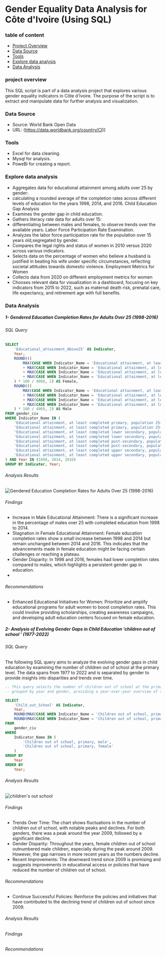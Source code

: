 # Gender Equality Data Analysis for Côte d'Ivoire (Using SQL)

### table of content 
- [Project Overview](#project-overview)
- [Data Source](#data-source)
- [Tools](#tools)
- [Explore data analysis](#explore-data-analysis)
- [Data Analysis](#data-analysis)

### project overview
This SQL script is part of a data analysis project that explores various gender equality indicators in Côte d'Ivoire. The purpose of the script is to extract and manipulate data for further analysis and visualization.

### Data Source
- Source: World Bank Open Data
- URL: (https://data.worldbank.org/country/CI)]

### Tools
- Excel for data cleaning.
- Mysql for analysis.
- PoweBi for creating a report.

### Explore data analysis
- Aggregates data for educational attainment among adults over 25 by gender:
 - calculating a rounded average of the completion rates across different levels of education for the years 1998, 2014, and 2016.
Child Education Gap Analysis
- Examines the gender gap in child education.
- Gathers literacy rate data for adults over 15:
 - differentiating between males and females, to observe trends over the available years.
Labor Force Participation Rate Examination.
- Analyzes the labor force participation rate for the population over 15 years old,segregated by gender.
- Compares the legal rights and status of women in 2010 versus 2020 across various indicators.
- Selects data on the percentage of women who believe a husband is justified in beating his wife under specific circumstances, reflecting societal attitudes towards domestic violence.
Employment Metrics for Women
- Collects data from 2020 on different employment metrics for women
- Chooses relevant data for visualization in a dashboard, focusing on key indicators from 2015 to 2022, such as maternal death risk, prenatal care, life expectancy, and retirement age with full benefits.
  
### Data Analysis  

##### 1- Gendered Education Completion Rates for Adults Over 25 (1998-2016)
###### SQL Query
```sql
SELECT 
    'Educational_attainment_Above25' AS Indicator,
    Year,
    ROUND(((
        MAX(CASE WHEN Indicator_Name = 'Educational attainment, at least completed primary, population 25+ years, female (%) (cumulative)' THEN Value END)
        + MAX(CASE WHEN Indicator_Name = 'Educational attainment, at least completed lower secondary, population 25+, female (%) (cumulative)' THEN Value END)
        + MAX(CASE WHEN Indicator_Name = 'Educational attainment, at least completed post-secondary, population 25+, female (%) (cumulative)' THEN Value ELSE 7 END)
        + MAX(CASE WHEN Indicator_Name = 'Educational attainment, at least completed upper secondary, population 25+, female (%) (cumulative)' THEN Value END)
    ) * 100 / 400), 2) AS Female,
    ROUND(((
        MAX(CASE WHEN Indicator_Name = 'Educational attainment, at least completed primary, population 25+ years, male (%) (cumulative)' THEN Value END)
        + MAX(CASE WHEN Indicator_Name = 'Educational attainment, at least completed lower secondary, population 25+, male (%) (cumulative)' THEN Value END)
        + MAX(CASE WHEN Indicator_Name = 'Educational attainment, at least completed post-secondary, population 25+, male (%) (cumulative)' THEN Value ELSE 10 END)
        + MAX(CASE WHEN Indicator_Name = 'Educational attainment, at least completed upper secondary, population 25+, male (%) (cumulative)' THEN Value END)
    ) * 100 / 400), 2) AS Male
FROM gender_civ
WHERE Indicator_Name IN (
    'Educational attainment, at least completed primary, population 25+ years, female (%) (cumulative)',
    'Educational attainment, at least completed primary, population 25+ years, male (%) (cumulative)',
    'Educational attainment, at least completed lower secondary, population 25+, female (%) (cumulative)',
    'Educational attainment, at least completed lower secondary, population 25+, male (%) (cumulative)',
    'Educational attainment, at least completed post-secondary, population 25+, female (%) (cumulative)',
    'Educational attainment, at least completed post-secondary, population 25+, male (%) (cumulative)',
    'Educational attainment, at least completed upper secondary, population 25+, female (%) (cumulative)',
    'Educational attainment, at least completed upper secondary, population 25+, male (%) (cumulative)'
) AND Year IN (1998, 2014, 2016)
GROUP BY Indicator, Year;
```
###### Analysis Results

![Gendered Education Completion Rates for Adults Over 25 (1998-2016)](https://github.com/MoazWael2/Moaz_portfolio/assets/137816418/730f77dd-164e-4b79-99b3-caeb4da0ecdc)

###### Findings
- Increase in Male Educational Attainment: There is a significant increase in the percentage of males over 25 with completed education from 1998 to 2014.
- Stagnation in Female Educational Attainment: Female education completion rates show a small increase between 1998 and 2014 but remain unchanged between 2014 and 2016. This indicates that the advancements made in female education might be facing certain challenges or reaching a plateau.
- Gender Disparity: In 1998 and 2016, females had lower completion rates compared to males, which highlights a persistent gender gap in education.
- 
###### Recommendations
- Enhanced Educational Initiatives for Women: Prioritize and amplify educational programs for adult women to boost completion rates. This could involve providing scholarships, creating awareness campaigns, and developing adult education centers focused on female education.

##### 2- Analysis of Evolving Gender Gaps in Child Education 'children out of school ' (1977-2022)
######  SQL Query
The following SQL query aims to analyze the evolving gender gaps in child education by examining the number of children out of school at the primary level. The data spans from 1977 to 2022 and is separated by gender to provide insights into disparities and trends over time.

```sql
-- This query selects the number of children out of school at the primary level, 
-- grouped by year and gender, providing a year-over-year overview of the gender gap in education.

SELECT 
    'Child_out_School' AS Indicator,
    Year,
    ROUND(MAX(CASE WHEN Indicator_Name = 'Children out of school, primary, female' THEN Value END), 2) AS Female,
    ROUND(MAX(CASE WHEN Indicator_Name = 'Children out of school, primary, male' THEN Value END), 2) AS Male
FROM 
    gender_civ
WHERE 
    Indicator_Name IN (
        'Children out of school, primary, male', 
        'Children out of school, primary, female'
    )
GROUP BY 
    Year
ORDER BY 
    Year;
```

###### Analysis Results
![children's out school](https://github.com/MoazWael2/Moaz_portfolio/assets/137816418/6ee46b7f-c7d5-47e4-bf9f-33d24d50cdbe)

###### Findings
- Trends Over Time: The chart shows fluctuations in the number of children out of school, with notable peaks and declines. For both genders, there was a peak around the year 2009, followed by a significant decline.
- Gender Disparity: Throughout the years, female children out of school outnumbered male children, especially during the peak around 2009. However, the gap narrows in more recent years as the numbers decline.
- Recent Improvements: The downward trend since 2009 is promising and suggests improvements in educational access or policies that have reduced the number of children out of school.

###### Recommendations
- Continue Successful Policies: Reinforce the policies and initiatives that have contributed to the declining trend of children out of school since 2009.


###### Analysis Results
###### Findings
###### Recommendations
